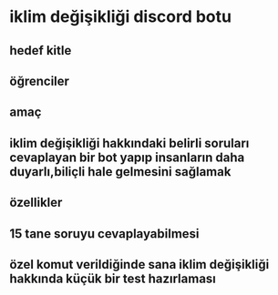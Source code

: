 #  iklim değişikliği discord botu
##  hedef kitle
##  öğrenciler
##  amaç
##  iklim değişikliği hakkındaki belirli soruları cevaplayan bir bot yapıp insanların daha duyarlı,biliçli hale gelmesini sağlamak
##  özellikler
##  15 tane soruyu cevaplayabilmesi
##  özel komut verildiğinde sana iklim değişikliği hakkında küçük bir test hazırlaması
